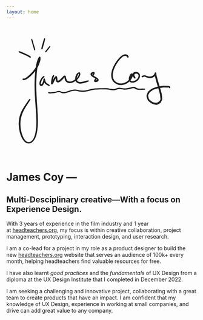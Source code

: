```yaml
---
layout: home
---
```

<div class='written-name'>
<svg class='signature' xmlns="http://www.w3.org/2000/svg" direction="ltr" width="464.94" height="342.52" viewBox="2585.02 177.84 464.94 342.52" stroke-linecap="round" stroke-linejoin="round" style="background-color: transparent;"><defs><g>
					<pattern id="hash_pattern" width="8" height="8" patternUnits="userSpaceOnUse" strokelinecap="round" stroke="white">
						<line x1="0.66" y1="2" x2="2" y2="0.66"/>
						<line x1="3.33" y1="4.66" x2="4.66" y2="3.33"/>
						<line x1="6" y1="7.33" x2="7.33" y2="6"/>
					</pattern>
					<mask id="hash_mask">
						<rect x="-100%" y="-100%" width="200%" height="200%" fill="url(#hash_pattern)"/>
					</mask>
				</g><style/></defs><path d="M1.4762,-1.7426 Q2.4516,-1.4902 4.93,-2.7043 T12.009,-7.7108 22.06,-17.2987 31.43,-29.0479 37.36,-40.4593 40.48,-49.9021 42.68,-54.9527 42.59,-52.7924 39.55,-42.1828 36.17,-21.392 34.37,8.6133 35.02,42.6873 37.22,77.0437 38.61,108.6475 37.09,134.7978 32.06,154.0974 23.06,166.1165 10.85,168.7008 -1.0434,159.1454 -9.2662,139.9812 -12.1085,117.8562 -9.9333,98.8356 -5.0346,84.8486 1.29,73.6437 10.31,60.2654 16.77,51.7924 18.39,52.1186 18.71,53.7429 17.33,54.6599 15.96,53.7373 16.28,52.1142 17.91,51.7947 18.83,53.1731 13.46,62.3219 4.91,75.6268 -0.8236,86.3582 -5.3294,99.4738 -7.5097,117.3591 -5.1359,138.2935 1.72,156.2287 11.19,165.202 20.84,163.5256 28.43,152.9379 33.09,134.5278 34.39,108.8327 32.85,77.3312 30.52,42.7703 29.82,8.3155 31.70,-22.2099 35.30,-43.6676 39.32,-55.3081 43.15,-59.7471 45.41,-56.5089 44.74,-48.5289 41.37,-38.4333 34.98,-26.2508 25.13,-13.9808 14.27,-3.9303 5.51,1.3568 0.70,2.2913 -0.8636,1.8232 -1.4956,1.3539 -1.8998,0.6785 -2.0149,-0.1002 -1.8232,-0.8637 -1.3538,-1.4956 -0.6784,-1.8999 0.10,-2.0149 0.50,-1.9949 1.47,-1.7426 Z" fill="#1d1d1d" stroke-linecap="round" transform="matrix(1, 0, 0, 1, 2629.72, 318.11)" opacity="1"/><path d="M-0.7475,2.9847 Q-2.6242,4.6511 -4.2562,7.2621 T-6.9991,13.0554 -8.2348,18.3374 -6.5765,20.027 -3.4624,16.3196 -1.8105,11.2904 -1.2463,7.9504 -0.9317,6.0969 -0.7274,5.6327 -0.41,5.2372 -0.001,4.9373 0.47,4.7535 0.97,4.6983 1.47,4.7754 1.94,4.9797 2.33,5.2971 2.63,5.7061 2.82,6.1788 3.22,8.0419 3.99,11.3489 5.34,14.4906 7.69,17.2042 11.92,20.0062 15.18,22.4243 15.01,24.0709 13.43,24.5434 12.38,23.2584 13.17,21.8025 14.82,21.9733 15.29,23.5599 14.00,24.6035 9.83,22.9996 4.79,19.6646 1.76,16.0495 0.15,12.37 -0.5717,8.2592 -0.7274,5.6327 -0.41,5.2372 -0.001,4.9373 0.47,4.7535 0.97,4.6983 1.47,4.7754 1.94,4.9797 2.33,5.2971 2.63,5.7061 2.82,6.1788 2.87,6.6829 2.52,8.6097 1.76,12.2642 0.63,16.3146 -1.0178,20.2748 -3.4261,23.4706 -7.0039,24.6417 -10.5392,22.8262 -11.8874,18.045 -10.4415,11.3739 -7.0548,4.8524 -3.0791,0.2932 -0.834,-1.4841 -0.2025,-1.6903 0.45,-1.6391 1.05,-1.3384 1.48,-0.8339 1.69,-0.2024 1.63,0.4598 1.33,1.0521 1.12,1.3182 -0.7475,2.9847 Z" fill="#1d1d1d" stroke-linecap="round" transform="matrix(1, 0, 0, 1, 2684.04, 311.17)" opacity="1"/><path d="M0.9165,2.5066 Q0.1251,4.158 -0.4798,6.2561 T-1.3672,11.0048 -1.8033,15.9139 -2.877,18.6612 -3.0439,16.0265 -0.7932,10.1423 2.05,5.1037 5.76,1.2794 9.17,2.6979 10.28,7.8762 10.54,11.7288 12.50,12.8677 16.72,10.4883 21.32,6.3144 25.25,1.9191 29.35,-0.5717 32.26,1.1811 33.28,5.7157 34.64,10.1592 37.37,13.5908 41.71,15.1977 47.11,14.6185 52.58,12.395 57.41,9.434 61.31,6.3136 64.03,2.9452 65.96,-0.6384 67.46,-4.7084 66.89,-5.7172 64.37,-2.1633 62.13,3.3828 61.45,9.5788 63.68,14.2667 69.01,16.5061 81.57,14.4319 91.84,12.2321 93.02,13.7408 92.08,15.409 90.18,15.177 89.67,13.3312 91.18,12.1507 92.84,13.093 92.61,14.9946 81.82,18.6559 67.25,20.5094 60.04,16.5518 57.13,9.4806 58.13,1.6656 61.15,-4.8527 66.26,-8.8537 70.41,-7.1149 70.68,-2.4733 69.19,1.1177 66.90,5.2253 63.71,9.1903 59.49,12.7241 54.11,16.1608 47.45,18.8161 40.22,19.2014 34.08,16.4185 30.42,11.5203 29.16,5.5535 29.48,2.4715 28.30,4.8002 24.28,9.5501 18.98,14.4274 13.46,17.4316 8.70,16.4672 6.19,12.4221 5.98,6.6645 6.53,4.071 5.71,7.1309 3.07,12.0411 0.53,17.3667 -2.3723,21.8627 -5.3,22.5214 -6.4489,19.5622 -6.1734,15.4425 -5.4758,10.1075 -4.2117,4.761 -2.5578,0.7713 -1.4793,-1.1494 -0.9268,-1.628 -0.2332,-1.8588 0.49,-1.8065 1.14,-1.4792 1.62,-0.9267 1.85,-0.2331 1.80,0.496 1.70,0.8553 0.91,2.5066 Z" fill="#1d1d1d" stroke-linecap="round" transform="matrix(1, 0, 0, 1, 2709.47, 308.86)" opacity="1"/><path d="M-0.5477,-2.8496 Q0.6059,-4.7275 -0.9622,-4.0584 T-1.2303,-1.7315 2.35,1.3596 7.55,4.4759 12.74,7.804 15.26,11.916 13.65,15.6985 9.13,17.6853 4.05,16.9732 4.00,11.795 7.47,7.5882 9.38,8.0448 9.70,9.9894 8.02,11.0211 6.42,9.866 6.88,7.9503 8.82,7.6394 9.86,9.3168 7.93,12.561 6.05,14.3482 9.29,13.0105 10.54,10.7446 5.52,7.8964 -0.3639,4.4808 -4.6658,0.8042 -6.2932,-3.0178 -4.2482,-6.859 0.81,-8.9271 4.31,-7.5525 4.36,-4.4809 2.73,-0.977 1.45,1.2602 0.85,1.7195 0.13,1.9169 -0.6092,1.8225 -1.2603,1.4507 -1.7195,0.8579 -1.9169,0.1346 -1.8225,-0.6093 -1.7014,-0.9717 -0.5477,-2.8496 Z" fill="#1d1d1d" stroke-linecap="round" transform="matrix(1, 0, 0, 1, 2813.49, 307.70)" opacity="1"/><path d="M-2.5908,-0.6464 Q-3.2984,-2.2358 -6.1046,-2.5499 T-11.3641,-1.8041 -17.1951,2.4196 -25.6503,12.1463 -34.682,27.2408 -39.5816,43.314 -38.7078,56.3959 -32.6904,65.221 -23.7987,69.4759 -14.3255,69.7024 -5.5039,66.7828 1.15,61.936 5.68,56.2849 8.58,50.751 9.98,47.6751 9.42,48.979 7.79,52.7967 6.82,56.8507 6.72,60.6765 8.32,63.3636 12.27,64.0893 18.08,62.6124 23.68,58.9299 27.26,53.5772 28.08,48.4389 25.93,45.0957 21.99,43.8255 17.91,45.5257 18.02,50.7997 20.15,55.3675 19.22,56.9716 17.39,56.7341 16.91,54.9481 18.37,53.8189 19.98,54.7406 19.74,56.5753 17.95,57.0578 14.33,53.2437 11.79,47.4397 13.32,43.023 17.46,39.9308 23.45,39.5658 29.19,42.605 31.91,48.4712 30.58,55.6201 25.90,62.1753 18.95,66.5664 11.32,67.9605 5.33,65.8318 2.60,61.0294 2.57,55.8314 3.81,51.0554 5.75,46.8629 8.68,43.9513 11.92,44.1853 13.37,47.5455 12.19,52.5452 8.84,58.8105 3.59,65.1732 -4.1664,70.6742 -14.3998,73.9001 -25.5206,73.3389 -35.9971,67.806 -42.875,57.0264 -43.6463,42.2419 -38.1776,25.1474 -28.5761,9.464 -19.3108,-0.833 -12.2676,-5.5607 -6.517,-6.7715 -1.9315,-5.5404 0.94,-2.6315 1.99,-0.5467 2.04,0.2572 1.79,1.022 1.26,1.6312 0.54,1.992 -0.2573,2.0496 -1.0221,1.7951 -1.6313,1.2673 -1.8833,0.9429 -2.5908,-0.6464 Z" fill="#1d1d1d" stroke-linecap="round" transform="matrix(1, 0, 0, 1, 2905.95, 259.16)" opacity="1"/><path d="M0.2309,-2.2698 Q1.3525,-2.7582 3.03,-3.2362 T6.3711,-3.5731 9.70,-2.6539 13.36,-1.27 18.10,-0.3867 23.45,-0.7768 27.79,-2.6847 30.83,-5.5709 32.18,-8.1151 32.34,-9.3129 32.56,-9.8829 32.92,-10.3766 33.39,-10.7604 33.95,-11.008 34.56,-11.1026 35.16,-11.0378 35.73,-10.8179 36.23,-10.4579 36.61,-9.9825 36.86,-9.4239 36.98,-7.3493 37.53,-3.1877 39.32,3.9328 41.11,10.573 43.26,17.8109 45.76,25.9779 48.18,34.4347 50.54,43.0123 51.80,50.7312 52.43,58.0301 50.95,63.7523 48.38,68.4145 44.16,71.5376 39.15,73.8681 33.33,73.5721 27.32,72.0443 21.64,68.5575 15.96,64.0518 12.81,58.2487 11.06,51.8403 12.29,45.8471 14.91,40.2804 19.32,35.9192 24.52,32.1133 30.93,29.3103 37.98,26.9237 45.01,25.4186 52.08,24.3284 58.37,24.0622 64.23,24.2211 68.03,24.3441 71.86,25.4919 73.71,27.7898 72.93,29.8511 71.25,30.4335 70.08,29.1101 70.85,27.5149 72.62,27.6176 73.20,29.2913 71.87,30.4695 70.28,29.6978 69.73,27.6527 69.77,27.5883 67.95,28.6642 64.13,28.651 58.65,28.5515 52.75,28.827 46.04,29.7972 39.36,31.1693 32.86,33.2102 27.03,35.694 22.48,38.8058 18.78,42.3833 16.37,46.6928 15.30,51.1378 16.47,56.2341 18.86,60.8538 23.69,64.7182 28.61,67.7797 34.73,68.6761 42.16,66.8499 46.69,62.5655 47.80,58.2154 47.12,51.5895 45.88,44.2933 43.52,35.7868 41.12,27.3892 38.63,19.1377 36.48,11.8163 34.72,5.134 32.88,-2.5983 32.36,-7.5827 32.56,-9.8829 32.92,-10.3766 33.39,-10.7604 33.95,-11.008 34.56,-11.1026 35.16,-11.0378 35.73,-10.8179 36.23,-10.4579 36.61,-9.9825 36.86,-9.4239 36.95,-8.8203 36.83,-7.6578 35.98,-5.2948 33.94,-2.2404 30.16,0.9676 24.15,3.4059 17.44,3.748 11.84,2.39 7.78,0.5369 4.58,0.0903 1.95,1.1771 0.51,1.884 -0.2443,1.938 -0.9674,1.697 -1.5432,1.1976 -1.884,0.5158 -1.938,-0.2444 -1.6969,-0.9675 -1.1975,-1.5432 -0.8906,-1.7814 0.23,-2.2698 Z" fill="#1d1d1d" stroke-linecap="round" transform="matrix(1, 0, 0, 1, 2944.10, 311.17)" opacity="1"/><path d="M1.898,-1.2959 Q3.5321,-1.0158 6.14,-1.1458 T11.8183,-1.5973 17.49,-2.6127 22.05,-3.9405 26.79,-4.5581 32.31,-3.1624 37.35,-1.4982 42.65,-1.8548 48.87,-3.6173 55.81,-5.892 62.92,-7.6715 69.02,-8.3556 73.83,-7.8651 78.03,-6.787 82.47,-6.0013 87.99,-5.6106 95.17,-5.9477 103.17,-7.4606 110.71,-9.3234 117.57,-10.586 123.99,-11.27 130.12,-11.6407 136.36,-11.8368 142.65,-11.9411 148.70,-11.997 154.17,-11.7502 158.81,-11.0512 162.80,-10.4046 166.81,-9.789 170.99,-9.4753 175.10,-10.1259 179.37,-11.5198 183.71,-12.8262 188.57,-12.959 194.05,-12.0176 198.89,-11.3153 203.65,-11.4154 209.61,-12.2591 216.26,-13.7798 222.10,-15.14 226.48,-15.0243 230.20,-13.2359 234.27,-11.2968 244.81,-10.7858 253.91,-10.4931 254.57,-8.9956 253.44,-7.8122 251.91,-8.404 251.87,-10.0404 253.37,-10.7009 254.55,-9.5699 253.96,-8.044 244.31,-7.3233 232.74,-8.1529 227.49,-10.7383 222.72,-11.8753 217.01,-10.5028 210.06,-8.9203 203.69,-8.0313 198.55,-7.9491 193.33,-8.7853 188.45,-9.8011 184.63,-9.6897 180.36,-8.3896 175.57,-6.9107 170.77,-6.2569 166.34,-6.5824 162.30,-7.1797 158.31,-7.7935 154.00,-8.4451 148.73,-8.6877 142.70,-8.64 136.46,-8.5479 130.31,-8.3712 124.33,-8.0346 118.17,-7.3763 111.51,-6.092 103.79,-4.1542 95.28,-2.6018 87.72,-2.3102 81.87,-2.7998 77.20,-3.6845 73.42,-4.7437 69.31,-5.2035 63.68,-4.5766 56.82,-2.827 49.72,-0.4786 42.78,1.3438 36.58,1.5607 31.19,-0.278 26.71,-1.7242 22.91,-1.07 18.05,0.3662 12.06,1.4901 5.96,1.9836 1.37,1.8446 -0.5553,1.4656 -1.0739,1.1415 -1.429,0.6436 -1.5665,0.0477 -1.4655,-0.5554 -1.1414,-1.074 -0.6435,-1.429 -0.0476,-1.5665 0.26,-1.576 1.89,-1.2959 Z" fill="#1d1d1d" stroke-linecap="round" transform="matrix(1, 0, 0, 1, 2696.95, 353.45)" opacity="1"/><path d="M4.3181,-7.9286 Q9.8258,-14.9226 10.61,-15.1802 T11.9428,-14.8078 12.10,-13.438 10.90,-12.7621 9.81,-13.6146 10.19,-14.943 11.56,-15.107 12.23,-13.9044 6.68,-6.0714 0.96,1.1268 0.46,1.4105 -0.1141,1.4794 -0.6716,1.3232 -1.1268,0.9654 -1.4105,0.4607 -1.4794,-0.1141 -1.3231,-0.6716 -1.1896,-0.9348 4.31,-7.9286 Z" fill="#1d1d1d" stroke-linecap="round" transform="matrix(1, 0, 0, 1, 2688.96, 245.64)" opacity="1"/><path d="M-1.2547,-2.5126 Q-0.8286,-4.6516 0.12,-7.9687 T3.1621,-18.8801 6.01,-27.1358 7.67,-27.3489 8.50,-25.8965 7.47,-24.5719 5.86,-25.0106 5.65,-26.6709 7.10,-27.5029 8.42,-26.4795 6.70,-17.8773 3.68,-7.0458 2.20,-1.7444 1.54,0.6809 1.16,1.2205 0.61,1.5743 -0.0378,1.6884 -0.681,1.5454 -1.2206,1.1671 -1.5743,0.6112 -1.6884,-0.0378 -1.6809,-0.3736 -1.2547,-2.5126 Z" fill="#1d1d1d" stroke-linecap="round" transform="matrix(1, 0, 0, 1, 2678.96, 237.64)" opacity="1"/><path d="M-2.4202,-2.8898 Q-3.3922,-6.1934 -4.5989,-10.0476 T-7.6331,-20.7531 -9.1924,-28.4012 -8.0856,-29.2552 -6.8731,-28.5594 -7.052,-27.1729 -8.4014,-26.8076 -9.2552,-27.9146 -8.5592,-29.127 -7.1728,-28.9481 -4.675,-21.6157 -1.6012,-10.9432 0.52,-3.7322 1.47,-0.1209 1.40,0.4517 1.12,0.9556 0.67,1.3139 0.12,1.4722 -0.4518,1.4064 -0.9556,1.1265 -1.314,0.675 -1.4482,0.4137 -2.4202,-2.8898 Z" fill="#1d1d1d" stroke-linecap="round" transform="matrix(1, 0, 0, 1, 2659.96, 240.64)" opacity="1"/><path d="M-3.8728,-0.3372 Q-6.7274,-2.2017 -10.718,-4.052 T-22.2301,-9.0529 -30.3495,-13.1053 -30.343,-14.9044 -28.6783,-15.5869 -27.4108,-14.31 -28.1055,-12.6504 -29.9046,-12.6571 -30.5868,-14.3219 -29.3101,-15.5893 -20.6402,-12.6173 -8.8283,-7.4022 -1.8032,-3.4468 1.27,-1.2743 1.66,-0.6906 1.80,-0.0018 1.66,0.6873 1.27,1.2717 0.69,1.6625 0.00,1.8002 -0.6873,1.6639 -1.0182,1.5272 -3.8728,-0.3372 Z" fill="#1d1d1d" stroke-linecap="round" transform="matrix(1, 0, 0, 1, 2647.96, 259.64)" opacity="1"/></svg>
        </div>

# James Coy &mdash;
## Multi-Desciplinary creative&mdash;With a focus on Experience Design.
With 3 years of experience in the film industry and 1 year at [headteachers.org](http://headteachers.org/), my focus is within creative collaboration, project management, prototyping, interaction design, and user research.

I am a co-lead for a project in my role as a product designer to build the new [headteachers.org](http://headteachers.org/) website that serves an audience of 100k+ every month, helping headteachers find valuable resources for free.

I have also learnt *good practices* and the *fundamentals* of UX Design from a diploma at the UX Design Institute that I completed in December 2022.

I am seeking a challenging and innovative project, collaborating with a great team to create products that have an impact. I am confident that my knowledge of UX Design, experience in working at small companies, and drive can add great value to any company.